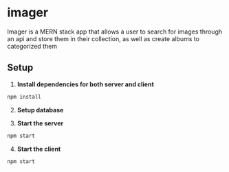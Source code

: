 # imager
Imager is a MERN stack app that allows a user to search for images through an api and store them in their collection, as well as create albums to categorized them

## Setup

1. **Install dependencies for both server and client**

```sh
npm install
```

2. **Setup database**
   

3. **Start the server**

```sh
npm start
```

4. **Start the client**

```sh
npm start
```
